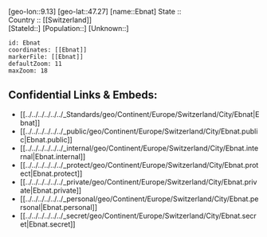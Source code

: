 ﻿---
location: [47.27,9.13] 
mapzoom: [7,12] 
mapmarker: city 
type: City
tags:
- geo/City


SpocWebEntityId: 29961
isDeleted: false
confidential: public

---
[geo-lon::9.13] 
[geo-lat::47.27] 
[name::Ebnat] 
State ::  
Country :: [[Switzerland]]  
[StateId::] 
[Population::] 
[Unknown::] 


```leaflet
id: Ebnat
coordinates: [[Ebnat]] 
markerFile: [[Ebnat]] 
defaultZoom: 11 
maxZoom: 18
```


## Confidential Links & Embeds: 
- [[../../../../../../_Standards/geo/Continent/Europe/Switzerland/City/Ebnat|Ebnat]] 
- [[../../../../../../_public/geo/Continent/Europe/Switzerland/City/Ebnat.public|Ebnat.public]] 
- [[../../../../../../_internal/geo/Continent/Europe/Switzerland/City/Ebnat.internal|Ebnat.internal]] 
- [[../../../../../../_protect/geo/Continent/Europe/Switzerland/City/Ebnat.protect|Ebnat.protect]] 
- [[../../../../../../_private/geo/Continent/Europe/Switzerland/City/Ebnat.private|Ebnat.private]] 
- [[../../../../../../_personal/geo/Continent/Europe/Switzerland/City/Ebnat.personal|Ebnat.personal]] 
- [[../../../../../../_secret/geo/Continent/Europe/Switzerland/City/Ebnat.secret|Ebnat.secret]] 
